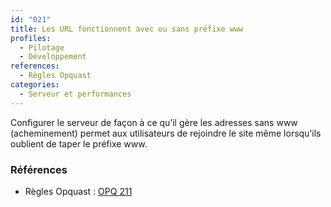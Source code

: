 ```yaml
---
id: "021"
title: Les URL fonctionnent avec ou sans préfixe www
profiles:
  - Pilotage
  - Développement
references:
  - Règles Opquast
categories:
  - Serveur et performances
---
```


Configurer le serveur de façon à ce qu’il gère les adresses sans www (acheminement) permet aux utilisateurs de rejoindre le site même lorsqu’ils oublient de taper le préfixe www.

### Références

* Règles Opquast : [OPQ 211](https://checklists.opquast.com/fr/assurance-qualite-web/ladresse-du-site-fonctionne-avec-et-sans-prefixe-www)

